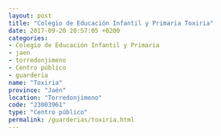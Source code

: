 ```yaml
---
layout: post
title: "Colegio de Educación Infantil y Primaria Toxiria"
date: 2017-09-20 20:57:05 +0200
categories:
- Colegio de Educación Infantil y Primaria
- jaen
- torredonjimeno
- Centro público
- guarderia
name: "Toxiria"
province: "Jaén"
location: "Torredonjimeno"
code: "23003961"
type: "Centro público"
permalink: /guarderias/toxiria.html
---
```

